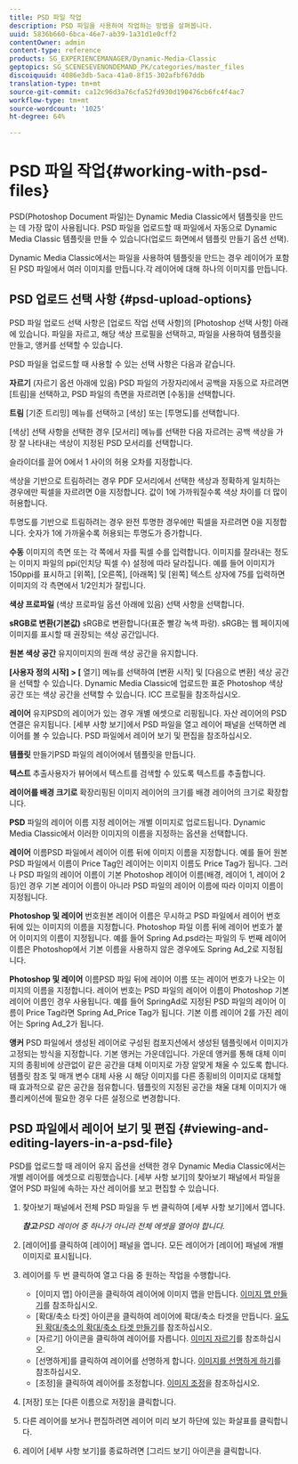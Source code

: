 ```yaml
---
title: PSD 파일 작업
description: PSD 파일을 사용하여 작업하는 방법을 살펴봅니다.
uuid: 5836b660-6bca-46e7-ab39-1a31d1e0cff2
contentOwner: admin
content-type: reference
products: SG_EXPERIENCEMANAGER/Dynamic-Media-Classic
geptopics: SG_SCENESEVENONDEMAND_PK/categories/master_files
discoiquuid: 4086e3db-5aca-41a0-8f15-302afbf67ddb
translation-type: tm+mt
source-git-commit: ca12c96d3a76cfa52fd930d190476cb6fc4f4ac7
workflow-type: tm+mt
source-wordcount: '1025'
ht-degree: 64%

---
```



# PSD 파일 작업{#working-with-psd-files}

PSD(Photoshop Document 파일)는 Dynamic Media Classic에서 템플릿을 만드는 데 가장 많이 사용됩니다. PSD 파일을 업로드할 때 파일에서 자동으로 Dynamic Media Classic 템플릿을 만들 수 있습니다(업로드 화면에서 템플릿 만들기 옵션 선택).

Dynamic Media Classic에서는 파일을 사용하여 템플릿을 만드는 경우 레이어가 포함된 PSD 파일에서 여러 이미지를 만듭니다.각 레이어에 대해 하나의 이미지를 만듭니다.

## PSD 업로드 선택 사항 {#psd-upload-options}

PSD 파일 업로드 선택 사항은 [업로드 작업 선택 사항]의 [Photoshop 선택 사항] 아래에 있습니다. 파일을 자르고, 해당 색상 프로필을 선택하고, 파일을 사용하여 템플릿을 만들고, 앵커를 선택할 수 있습니다.

PSD 파일을 업로드할 때 사용할 수 있는 선택 사항은 다음과 같습니다.

**자르기** (자르기 옵션 아래에 있음) PSD 파일의 가장자리에서 공백을 자동으로 자르려면 [트림]을 선택하고, PSD 파일의 측면을 자르려면 [수동]을 선택합니다.

**트림** [기준 트리밍] 메뉴를 선택하고 [색상] 또는 [투명도]를 선택합니다.

[색상] 선택 사항을 선택한 경우 [모서리] 메뉴를 선택한 다음 자르려는 공백 색상을 가장 잘 나타내는 색상이 지정된 PSD 모서리를 선택합니다.

슬라이더를 끌어 0에서 1 사이의 허용 오차를 지정합니다.

색상을 기반으로 트림하려는 경우 PDF 모서리에서 선택한 색상과 정확하게 일치하는 경우에만 픽셀을 자르려면 0을 지정합니다. 값이 1에 가까워질수록 색상 차이를 더 많이 허용합니다.

투명도를 기반으로 트림하려는 경우 완전 투명한 경우에만 픽셀을 자르려면 0을 지정합니다. 숫자가 1에 가까울수록 허용되는 투명도가 증가합니다.

**수동** 이미지의 측면 또는 각 쪽에서 자를 픽셀 수를 입력합니다. 이미지를 잘라내는 정도는 이미지 파일의 ppi(인치당 픽셀 수) 설정에 따라 달라집니다. 예를 들어 이미지가 150ppi를 표시하고 [위쪽], [오른쪽], [아래쪽] 및 [왼쪽] 텍스트 상자에 75를 입력하면 이미지의 각 측면에서 1/2인치가 잘립니다.

**색상 프로파일** (색상 프로파일 옵션 아래에 있음) 선택 사항을 선택합니다.

**sRGB로 변환(기본값)** sRGB로 변환합니다(표준 빨강 녹색 파랑). sRGB는 웹 페이지에 이미지를 표시할 때 권장되는 색상 공간입니다.

**원본 색상 공간** 유지이미지의 원래 색상 공간을 유지합니다.

**[사용자 정의 시작] > [** 열기] 메뉴를 선택하여 [변환 시작] 및 [다음으로 변환] 색상 공간을 선택할 수 있습니다. Dynamic Media Classic에 업로드한 표준 Photoshop 색상 공간 또는 색상 공간을 선택할 수 있습니다. ICC 프로필을 참조하십시오.

**레이어** 유지PSD의 레이어가 있는 경우 개별 에셋으로 리핑됩니다. 자산 레이어의 PSD 연결은 유지됩니다. [세부 사항 보기]에서 PSD 파일을 열고 레이어 패널을 선택하면 레이어를 볼 수 있습니다. PSD 파일에서 레이어 보기 및 편집을 참조하십시오.

**템플릿** 만들기PSD 파일의 레이어에서 템플릿을 만듭니다.

**텍스트** 추출사용자가 뷰어에서 텍스트를 검색할 수 있도록 텍스트를 추출합니다.

**레이어를 배경 크기로** 확장리핑된 이미지 레이어의 크기를 배경 레이어의 크기로 확장합니다.

**PSD** 파일의 레이어 이름 지정 레이어는 개별 이미지로 업로드됩니다. Dynamic Media Classic에서 이러한 이미지의 이름을 지정하는 옵션을 선택합니다.

**레이어** 이름PSD 파일에서 레이어 이름 뒤에 이미지 이름을 지정합니다. 예를 들어 원본 PSD 파일에서 이름이 Price Tag인 레이어는 이미지 이름도 Price Tag가 됩니다. 그러나 PSD 파일의 레이어 이름이 기본 Photoshop 레이어 이름(배경, 레이어 1, 레이어 2 등)인 경우 기본 레이어 이름이 아니라 PSD 파일의 레이어 이름에 따라 이미지 이름이 지정됩니다.

**Photoshop 및 레이어** 번호원본 레이어 이름은 무시하고 PSD 파일에서 레이어 번호 뒤에 있는 이미지의 이름을 지정합니다. Photoshop 파일 이름 뒤에 레이어 번호가 붙어 이미지의 이름이 지정됩니다. 예를 들어 Spring Ad.psd라는 파일의 두 번째 레이어 이름은 Photoshop에서 기본 이름을 사용하지 않은 경우에도 Spring Ad_2로 지정됩니다.

**Photoshop 및 레이어** 이름PSD 파일 뒤에 레이어 이름 또는 레이어 번호가 나오는 이미지의 이름을 지정합니다. 레이어 번호는 PSD 파일의 레이어 이름이 Photoshop 기본 레이어 이름인 경우 사용됩니다. 예를 들어 SpringAd로 지정된 PSD 파일의 레이어 이름이 Price Tag라면 Spring Ad_Price Tag가 됩니다. 기본 이름 레이어 2를 가진 레이어는 Spring Ad_2가 됩니다.

**앵커** PSD 파일에서 생성된 레이어로 구성된 컴포지션에서 생성된 템플릿에서 이미지가 고정되는 방식을 지정합니다. 기본 앵커는 가운데입니다. 가운데 앵커를 통해 대체 이미지의 종횡비에 상관없이 같은 공간을 대체 이미지로 가장 알맞게 채울 수 있도록 합니다. 템플릿 참조 및 매개 변수 대체 사용 시 해당 이미지를 다른 종횡비의 이미지로 대체할 때 효과적으로 같은 공간을 점유합니다. 템플릿의 지정된 공간을 채울 대체 이미지가 애플리케이션에 필요한 경우 다른 설정으로 변경합니다.

## PSD 파일에서 레이어 보기 및 편집 {#viewing-and-editing-layers-in-a-psd-file}

PSD를 업로드할 때 레이어 유지 옵션을 선택한 경우 Dynamic Media Classic에서는 개별 레이어를 에셋으로 리핑했습니다. [세부 사항 보기]의 찾아보기 패널에서 파일을 열어 PSD 파일에 속하는 자산 레이어를 보고 편집할 수 있습니다.

1. 찾아보기 패널에서 전체 PSD 파일을 두 번 클릭하여 [세부 사항 보기]에서 엽니다.

   ***참고&#x200B;**:PSD 레이어 중 하나가 아니라 전체 에셋을 열어야 합니다.*

1. [레이어]를 클릭하여 [레이어] 패널을 엽니다. 모든 레이어가 [레이어] 패널에 개별 이미지로 표시됩니다.
1. 레이어를 두 번 클릭하여 열고 다음 중 원하는 작업을 수행합니다.

   * [이미지 맵] 아이콘을 클릭하여 레이어에 이미지 맵을 만듭니다. [이미지 맵 만들기](creating-image-maps.md#creating_image_maps)를 참조하십시오.
   * [확대/축소 타겟] 아이콘을 클릭하여 레이어에 확대/축소 타겟을 만듭니다. [유도된 확대/축소의 확대/축소 타겟 만들기](creating-zoom-targets-guided-zoom.md#creating_zoom_targets_for_guided_zoom)를 참조하십시오.
   * [자르기] 아이콘을 클릭하여 레이어를 자릅니다. [이미지 자르기](cropping-image.md#cropping_an_image)를 참조하십시오.
   * [선명하게]를 클릭하여 레이어를 선명하게 합니다. [이미지를 선명하게 하기](sharpening-image.md#sharpening_an_image)를 참조하십시오.
   * [조정]을 클릭하여 레이어를 조정합니다. [이미지 조정](adjusting-image.md#adjusting_an_image)을 참조하십시오.

1. [저장] 또는 [다른 이름으로 저장]을 클릭합니다.
1. 다른 레이어를 보거나 편집하려면 레이어 미리 보기 하단에 있는 화살표를 클릭합니다.
1. 레이어 [세부 사항 보기]를 종료하려면 [그리드 보기] 아이콘을 클릭합니다.

